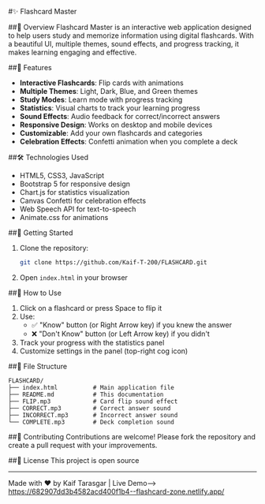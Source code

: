 #✨ Flashcard Master

##📌 Overview
Flashcard Master is an interactive web application designed to help users study and memorize information using digital flashcards. With a beautiful UI, multiple themes, sound effects, and progress tracking, it makes learning engaging and effective.

##🚀 Features
- **Interactive Flashcards**: Flip cards with animations
- **Multiple Themes**: Light, Dark, Blue, and Green themes
- **Study Modes**: Learn mode with progress tracking
- **Statistics**: Visual charts to track your learning progress
- **Sound Effects**: Audio feedback for correct/incorrect answers
- **Responsive Design**: Works on desktop and mobile devices
- **Customizable**: Add your own flashcards and categories
- **Celebration Effects**: Confetti animation when you complete a deck

##🛠️ Technologies Used
- HTML5, CSS3, JavaScript
- Bootstrap 5 for responsive design
- Chart.js for statistics visualization
- Canvas Confetti for celebration effects
- Web Speech API for text-to-speech
- Animate.css for animations

##🏁 Getting Started
1. Clone the repository:
   ```bash
   git clone https://github.com/Kaif-T-200/FLASHCARD.git
   ```
2. Open `index.html` in your browser

##📝 How to Use
1. Click on a flashcard or press Space to flip it
2. Use:
   - ✅ "Know" button (or Right Arrow key) if you knew the answer
   - ❌ "Don't Know" button (or Left Arrow key) if you didn't
3. Track your progress with the statistics panel
4. Customize settings in the panel (top-right cog icon)

##📂 File Structure
```
FLASHCARD/
├── index.html          # Main application file
├── README.md           # This documentation
├── FLIP.mp3            # Card flip sound effect
├── CORRECT.mp3         # Correct answer sound
├── INCORRECT.mp3       # Incorrect answer sound
└── COMPLETE.mp3        # Deck completion sound
```

##🤝 Contributing
Contributions are welcome! Please fork the repository and create a pull request with your improvements.

##📜 License
This project is open source 

---

Made with ❤️ by Kaif Tarasgar | Live Demo--> https://682907dd3b4582acd400f1b4--flashcard-zone.netlify.app/
